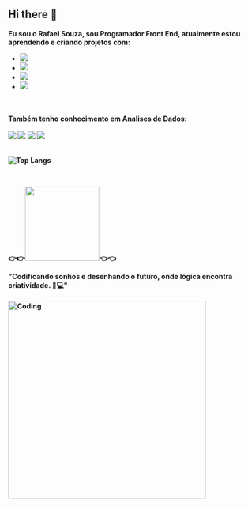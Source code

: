 ## Hi there 👋

<b>Eu sou o Rafael Souza, sou Programador Front End, atualmente estou aprendendo e criando projetos com: <b>
<br>
  - <img src="https://img.shields.io/badge/HTML-239120?style=for-the-badge&logo=html5&logoColor=white" />
  - <img src="https://img.shields.io/badge/HTML5-E34F26?style=for-the-badge&logo=html5&logoColor=white" />
  - <img src="https://img.shields.io/badge/CSS-239120?&style=for-the-badge&logo=css3&logoColor=white" />
  - <img src="https://img.shields.io/badge/JavaScript-F7DF1E?style=for-the-badge&logo=javascript&logoColor=black" />
<br>
<br>
<b>Também tenho conhecimento em Analises de Dados: <b>
<br>
<br>
   <img src="https://img.shields.io/badge/Colab-F9AB00?style=for-the-badge&logo=googlecolab&color=525252" />
   <img src="https://img.shields.io/badge/Python-14354C?style=for-the-badge&logo=python&logoColor=white" />
   <img src="https://img.shields.io/badge/MySQL-005C84?style=for-the-badge&logo=mysql&logoColor=white" />
   <img src="https://img.shields.io/badge/Google%20Sheets-34A853?style=for-the-badge&logo=google-sheets&logoColor=white" />

   <br>
   <br>

![Top Langs](https://github-readme-stats.vercel.app/api/top-langs/?username=Rafaell-SSouza&hide_progress=true)
  
<br>

:point_right::point_right:<a href="https://www.linkedin.com/in/rafael-souza-768b8a2b9"><img width="150" src="https://img.shields.io/badge/LinkedIn-0077B5?style=for-the-badge&logo=linkedin&logoColor=white"></a>:point_left::point_left:
   
"Codificando sonhos e desenhando o futuro, onde lógica encontra criatividade. 🌌💻"
<br>
<br>
<img align="left" alt="Coding" width="400" src="https://media2.dev.to/dynamic/image/width=800%2Cheight=%2Cfit=scale-down%2Cgravity=auto%2Cformat=auto/https%3A%2F%2Fmedia1.tenor.com%2Fimages%2F0c34272909ee2a4db5606a014082312b%2Ftenor.gif%3Fitemid%3D15828752">



